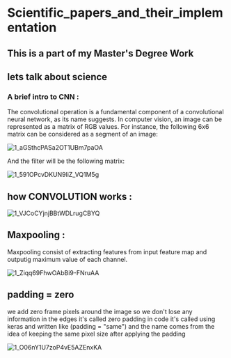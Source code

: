 # Scientific_papers_and_their_implementation

## This is a part of my Master's Degree Work

## lets talk about science

### A brief intro to CNN :
The convolutional operation is a fundamental component of a convolutional neural network, as its name suggests. In computer vision, an image can be represented as a matrix of RGB values. For instance, the following 6x6 matrix can be considered as a segment of an image:

![1_aGSthcPASa2OT1UBm7paOA](https://user-images.githubusercontent.com/92921252/231789798-484be4ac-bea0-4396-80e8-d8301cb7f9d2.png)


And the filter will be the following matrix:


![1_591OPcvDKUN9liZ_VQ1M5g](https://user-images.githubusercontent.com/92921252/231789869-3081a327-7187-4897-8e18-962dcf906d4f.png)


## how CONVOLUTION works :
![1_VJCoCYjnjBBtWDLrugCBYQ](https://user-images.githubusercontent.com/92921252/231789315-db1860ba-c4aa-4f6c-818e-bb78837ab39e.gif)

## Maxpooling :

Maxpooling consist of extracting features from input feature map and outputig maximum value of each channel.

![1_Ziqq69FhwOAbBi9-FNruAA](https://user-images.githubusercontent.com/92921252/231790840-99a8a7db-fabf-48a4-8e9b-b7a245b4fc04.png)

## padding = zero 

we add zero frame pixels around the image so we don't lose any information in the edges it's called zero padding 
in code it's called using keras and written like (padding = "same") and the name comes from the idea of keeping the same pixel size after applying the padding

![1_O06nY1U7zoP4vE5AZEnxKA](https://user-images.githubusercontent.com/92921252/231793881-14366d3e-e73b-42f9-b745-40c18fa0e5cf.gif)

